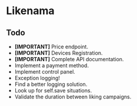 # Likenama

## Todo

* __[IMPORTANT]__ Price endpoint.
* __[IMPORTANT]__ Devices Registration.
* __[IMPORTANT]__ Complete API documentation.
* Implement a payment method.
* Implement control panel.
* Exception logging!
* Find a better logging solution.
* Look up for self.save situations.
* Validate the duration between liking campaigns.
